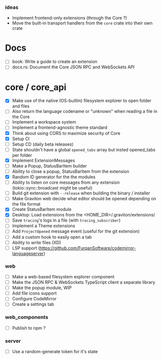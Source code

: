 ### ideas
- Implement frontend-only extensions (through the Core ?)
- Move the built-in transport handlers from the `core` crate into their own crate

# Docs 
- [ ] book: Write a guide to create an extension
- [ ] docs.rs: Document the Core JSON RPC and WebSockets API

# core / core_api
- [x] Make use of the native (OS-builtin) filesystem explorer to open folder and files
- [ ] Also return the language codename or "unknown" when reading a file in the Core
- [ ] Implement a workspace system
- [ ] Implement a frontend-agnostic theme standard
- [x] Think about using CORS to maximize security of Core
- [x] Setup CI
- [ ] Setup CD (daily beta releases)
- [ ] State shouldn't have a global `opened_tabs` array but insted opened_tabs per folder
- [x] Implement  ExtensionMessages
- [ ] Make a Popup, StatusBarItem builder
- [ ] Ability to close a popup, StatusBarItem from the extension
- [x] Random ID generator for the the modules
- [ ] Ability to listen on core messages from any extension (tokio::sync::broadcast might be useful)
- [ ] Build git extension with `--release` when building the binary / installer
- [ ] Make Graviton web decide what editor should be opened depending on the file format
- [x] Create StatusBarItem module
- [x] Desktop: Load extensions from the <HOME_DIR>/.graviton/extensions/
- [ ] Save `tracing`'s logs in a file (with `tracing_subscriber`)
- [ ] Implement a Theme extensions 
- [ ] Add `ProjectOpened` message event (useful for the git extension)
- [ ] Add a custom hook to easily open a tab 
- [ ] Ability to write files (XD)
- [ ] LSP support (https://github.com/FurqanSoftware/codemirror-languageserver)

### web
- [ ] Make a web-based filesystem explorer component
- [ ] Make the JSON RPC & WebSockets TypeScript client a separate library
- [ ] Make the popup module, WIP
- [ ] Add file icons support
- [ ] Configure CodeMirror 
- [ ] Create a settings tab

### web_components
- [ ] Publish to npm ?

### server
- [ ] Use a random-generate token for it's state